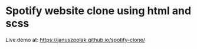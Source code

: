 # Spotify website clone using html and scss

Live demo at: https://januszpolak.github.io/spotify-clone/

